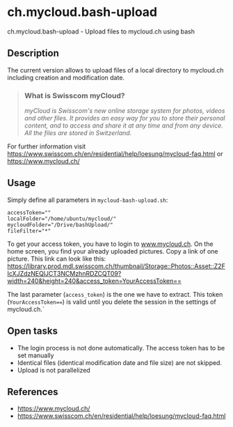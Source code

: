 # ch.mycloud.bash-upload
ch.mycloud.bash-upload - Upload files to mycloud.ch using bash

## Description
The current version allows to upload files of a local directory to mycloud.ch including creation and modification date. 

>### What is Swisscom myCloud?
>*myCloud is Swisscom's new online storage system for photos, videos and other files. It provides an easy way for you to store their personal content, and to access and share it at any time and from any device. All the files are stored in Switzerland.*

For further information visit https://www.swisscom.ch/en/residential/help/loesung/mycloud-faq.html or https://www.mycloud.ch/

## Usage
Simply define all parameters in ````mycloud-bash-upload.sh````:
````
accessToken=""
localFolder="/home/ubuntu/mycloud/"
mycloudFolder="/Drive/bashUpload/"
fileFilter="*"
````

To get your access token, you have to login to www.mycloud.ch. On the home screen, you find your already uploaded pictures. Copy a link of one picture. This link can look like this: https://library.prod.mdl.swisscom.ch/thumbnail/Storage::Photos::Asset::Z2FIcXJZdzNEQlJCT3NCMzhnRDZCQT09?width=240&height=240&access_token=YourAccessToken==

The last parameter (````access_token````) is the one we have to extract. This token (````YourAccessToken==````) is valid until you delete the session in the settings of mycloud.ch.`

## Open tasks
- The login process is not done automatically. The access token has to be set manually
- Identical files (identical modification date and file size) are not skipped.
- Upload is not parallelized

## References
- https://www.mycloud.ch/
- https://www.swisscom.ch/en/residential/help/loesung/mycloud-faq.html
